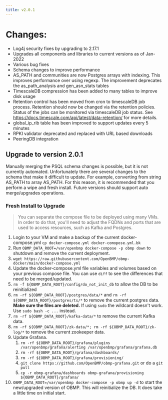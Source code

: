 ```yaml
---
title: v2.0.1
---
```


# Changes:

* Log4j security fixes by upgrading to 2.17.1
* Upgrades all components and libraries to current versions as of Jan-2022
* Various bug fixes
* Schema changes to improve performance
* AS_PATH and communities are now Postgres arrays with indexing.  This improves
  performance over using regexp.  The improvement deprecates the as_path_analysis and
  gen_asn_stats tables
* TimescaleDB compression has been added to many tables to improve disk usage
* Retention control has been moved from cron to timescaleDB job process. Retention should now
  be changed via the retention policies.  Status of the jobs can be monitored via
  timescaleDB job status.  See https://docs.timescale.com/api/latest/data-retention/ for more details.
* global_ip_rib table has been improved to support updates every 5 minutes
* RPKI validator deprecated and replaced with URL based downloads
* PeeringDB integration


## Upgrade to version 2.0.1

Manually merging the PSQL schema changes is possible, but it is not currently automated.
Unfortunately there are several changes to the schema that make
it difficult to update.  For example, converting from string AS_PATH to array AS_PATH.   For this reason,
it is recommended that you perform a wipe and fresh install.  Future versions should support
auto merge/upgrades operations. 

### Fresh Install to Upgrade

> You can separate the compose file to be deployed using many VMs.  In order to do that, you'll need to
adjust the FQDNs and ports that are used to access resources, such as Kafka and Postgres.

1. Login to your VM and make a backup of the current docker-compose.yml
```cp docker-compose.yml docker-comopose.yml.bk```
2. Run ```OBMP_DATA_ROOT=/var/openbmp docker-compose -p obmp down``` to shutdown and remove the
current deployment. 
3. ```wget https://raw.githubusercontent.com/OpenBMP/obmp-docker/main/docker-compose.yml```
4. Update the docker-compose.yml file variables and volumes based on your previous compose file. 
You can use ```diff``` to see the differences that need to be merged/updated.
5. ```rm -f ${OBMP_DATA_ROOT}/config/do_not_init_db``` to allow the DB to be reinitialized
6. ```rm -rf ${OBMP_DATA_ROOT}/postgres/data/*``` and ```rm -rf ${OBMP_DATA_ROOT}/postgres/ts/*``` to
remove the current postgres data. **Make sure the files are deleted.** If using ```sudo``` the wildcard 
doesn't work. Use ```sudo bash -c ...``` instead.
7. ```rm -rf ${OBMP_DATA_ROOT}/kafka-data/*``` to remove the current Kafka data.
8. ```rm -rf ${OBMP_DATA_ROOT}/zk-data/*; rm -rf ${OBMP_DATA_ROOT}/zk-log/*``` to remove the
current zookeeper data.
9. Update Grafana.  
   1. ```rm -rf ${OBMP_DATA_ROOT}/grafana/plugins /var/openbmp/grafana/alerting /var/openbmp/grafana/grafana.db```
   2. ```rm -rf ${OBMP_DATA_ROOT}/grafana/dashboards/```
   3. ```rm -rf ${OBMP_DATA_ROOT}/grafana/provisioning/```
   4. ```git clone https://github.com/OpenBMP/obmp-grafana.git``` or do a ```git pull```
   5.  ```cp -r obmp-grafana/dashboards obmp-grafana/provisioning ${OBMP_DATA_ROOT}/grafana/```
10. ```OBMP_DATA_ROOT=/var/openbmp docker-compose -p obmp up -d``` to start the new/upgraded version
of OBMP. This will reinitialize the DB.  It does take a little time on initial start. 




